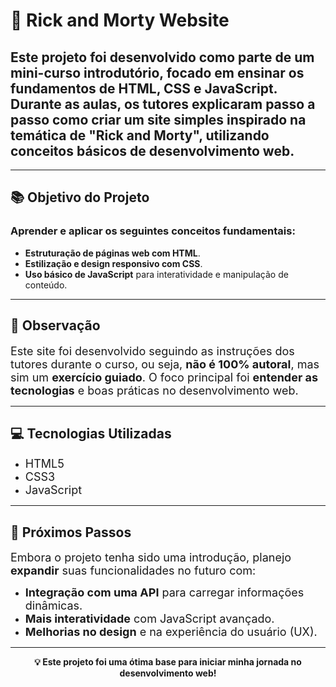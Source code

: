 # 🚀 Rick and Morty Website

<h2>Este projeto foi desenvolvido como parte de um <strong>mini-curso introdutório</strong>, focado em ensinar os fundamentos de <strong>HTML</strong>, <strong>CSS</strong> e <strong>JavaScript</strong>. Durante as aulas, os tutores explicaram passo a passo como criar um site simples inspirado na temática de <strong>"Rick and Morty"</strong>, utilizando conceitos básicos de desenvolvimento web.</h2>

---

## 📚 Objetivo do Projeto

<h3>Aprender e aplicar os seguintes conceitos fundamentais:</h3>
<ul>
  <li><strong>Estruturação de páginas web com HTML</strong>.</li>
  <li><strong>Estilização e design responsivo com CSS</strong>.</li>
  <li><strong>Uso básico de JavaScript</strong> para interatividade e manipulação de conteúdo.</li>
</ul>

---

## 📝 Observação

<p><font size="4">Este site foi desenvolvido seguindo as instruções dos tutores durante o curso, ou seja, <strong>não é 100% autoral</strong>, mas sim um <strong>exercício guiado</strong>. O foco principal foi <strong>entender as tecnologias</strong> e boas práticas no desenvolvimento web.</font></p>

---

## 💻 Tecnologias Utilizadas

<ul>
  <li><font size="4">HTML5</font></li>
  <li><font size="4">CSS3</font></li>
  <li><font size="4">JavaScript</font></li>
</ul>

---

## 🔮 Próximos Passos

<p><font size="4">Embora o projeto tenha sido uma introdução, planejo <strong>expandir</strong> suas funcionalidades no futuro com:</font></p>
<ul>
  <li><font size="4"><strong>Integração com uma API</strong> para carregar informações dinâmicas.</font></li>
  <li><font size="4"><strong>Mais interatividade</strong> com JavaScript avançado.</font></li>
  <li><font size="4"><strong>Melhorias no design</strong> e na experiência do usuário (UX).</font></li>
</ul>

---

<p align="center"><strong>💡 Este projeto foi uma ótima base para iniciar minha jornada no desenvolvimento web!</strong></p>
